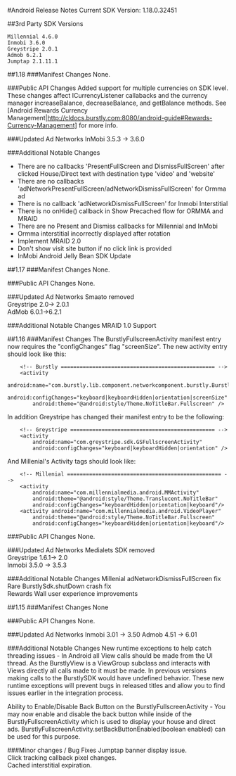#Android Release Notes
Current SDK Version:  1.18.0.32451

##3rd Party SDK Versions

    Millennial 4.6.0
    Inmobi 3.6.0
    Greystripe 2.0.1
    Admob 6.2.1
    Jumptap 2.1.11.1

##1.18
###Manifest Changes
None.

###Public API Changes
Added support for multiple currencies on SDK level. These changes affect ICurrencyListener callabacks and the currency manager increaseBalance, decreaseBalance, and getBalance methods. See [Android Rewards Currency Management|http://cldocs.burstly.com:8080/android-guide#Rewards-Currency-Management] for more info.

###Updated Ad Networks
InMobi 3.5.3 -> 3.6.0

###Additional Notable Changes
- There are no callbacks 'PresentFullScreen and DismissFullScreen' after clicked House/Direct text with destination type 'video' and 'website'
- There are no callbacks 'adNetworkPresentFullScreen/adNetworkDismissFullScreen' for Ormma ad
- There is no callback 'adNetworkDismissFullScreen' for Inmobi Interstitial
- There is no onHide() callback in Show Precached flow for ORMMA and MRAID
- There are no Present and Dismiss callbacks for Millennial and InMobi
- Ormma interstitial incorrectly displayed after rotation
- Implement MRAID 2.0
- Don't show visit site button if no click link is provided
- InMobi Android Jelly Bean SDK Update

##1.17
###Manifest Changes
None. 

###Public API Changes
None.

###Updated Ad Networks
Smaato removed  
Greystripe 2.0-> 2.0.1  
AdMob 6.0.1->6.2.1  

###Additional Notable Changes
MRAID 1.0 Support

##1.16
###Manifest Changes
The BurstlyFullscreenActivity manifest entry now requires the "configChanges" flag "screenSize".  The new activity entry should look like this:

        <!-- Burstly ================================================= -->
        <activity
            android:name="com.burstly.lib.component.networkcomponent.burstly.BurstlyFullscreenActivity"
            android:configChanges="keyboard|keyboardHidden|orientation|screenSize"
            android:theme="@android:style/Theme.NoTitleBar.Fullscreen" />

In addition Greystripe has changed their manifest entry to be the following:

        <!-- Greystripe ============================================== -->
        <activity
            android:name="com.greystripe.sdk.GSFullscreenActivity"
            android:configChanges="keyboard|keyboardHidden|orientation" />

And Millenial's Activity tags should look like:

        <!-- Millenial ================================================= -->       
        <activity 
            android:name="com.millennialmedia.android.MMActivity" 
            android:theme="@android:style/Theme.Translucent.NoTitleBar"
            android:configChanges="keyboardHidden|orientation|keyboard"/>
        <activity android:name="com.millennialmedia.android.VideoPlayer" 
            android:theme="@android:style/Theme.NoTitleBar.Fullscreen"
            android:configChanges="keyboardHidden|orientation|keyboard"/>

###Public API Changes
None.

###Updated Ad Networks
Medialets SDK removed  
Greystripe 1.6.1-> 2.0  
Inmobi 3.5.0 -> 3.5.3  

###Additional Notable Changes
Millenial adNetworkDismissFullScreen fix  
Rare BurstlySdk.shutDown crash fix  
Rewards Wall user experience improvements  

##1.15
###Manifest Changes
None

###Public API Changes
None.

###Updated Ad Networks
Inmobi 3.01 -> 3.50
Admob 4.51 -> 6.01

###Additional Notable Changes
New runtime exceptions to help catch threading issues - In Android all View calls should be made from the UI thread. As the BurstlyView is a ViewGroup subclass and interacts with Views directly all calls made to it must be made. In previous versions making calls to the BurstlySDK would have undefined behavior. These new runtime exceptions will prevent bugs in released titles and allow you to find issues earlier in the integration process.

Ability to Enable/Disable Back Button on the BurstlyFullscreenActivity - You may now enable and disable the back button while inside of the BurstlyFullscreenActivity which is used to display your house and direct ads. BurstlyFullscreenActivity.setBackButtonEnabled(boolean enabled) can be used for this purpose.

###Minor changes / Bug Fixes
Jumptap banner display issue.  
Click tracking callback pixel changes.  
Cached interstitial expiration.